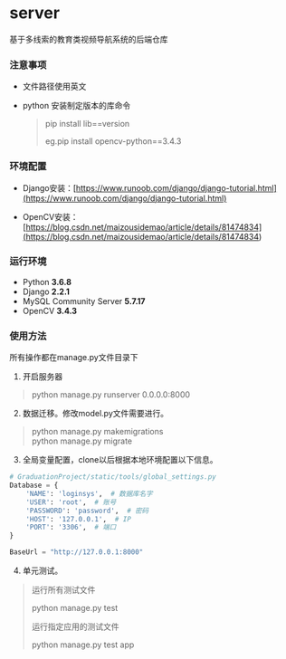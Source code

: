 # server
基于多线索的教育类视频导航系统的后端仓库

### 注意事项

* 文件路径使用英文

* python 安装制定版本的库命令  

  > pip install lib==version
  >
  > eg.pip install opencv-python==3.4.3

### 环境配置
* Django安装：[https://www.runoob.com/django/django-tutorial.html](https://www.runoob.com/django/django-tutorial.html)

* OpenCV安装：[https://blog.csdn.net/maizousidemao/article/details/81474834](<https://blog.csdn.net/maizousidemao/article/details/81474834>)

### 运行环境
* Python **3.6.8**
* Django **2.2.1**
* MySQL Community Server **5.7.17** 
* OpenCV **3.4.3**
### 使用方法
所有操作都在manage.py文件目录下
1. 开启服务器
> python manage.py runserver 0.0.0.0:8000  
2. 数据迁移。修改model.py文件需要进行。
> python manage.py makemigrations  
> python manage.py migrate
3. 全局变量配置，clone以后根据本地环境配置以下信息。
```python
# GraduationProject/static/tools/global_settings.py
Database = {
    'NAME': 'loginsys',  # 数据库名字
    'USER': 'root',  # 账号
    'PASSWORD': 'password',  # 密码
    'HOST': '127.0.0.1',  # IP
    'PORT': '3306',  # 端口
}

BaseUrl = "http://127.0.0.1:8000"

```

4. 单元测试。

> 运行所有测试文件
>
> python manage.py test 
>
> 运行指定应用的测试文件
>
> python manage.py test app